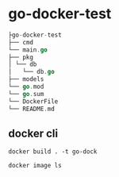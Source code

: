 # go-docker-test

```go
├go-docker-test
├── cmd
└── main.go
├── pkg
│ └── db
│   └── db.go
├── models
└── go.mod
└── go.sum
└── DockerFile
└── README.md
```

## docker cli

```docker
docker build . -t go-dock

docker image ls

```
